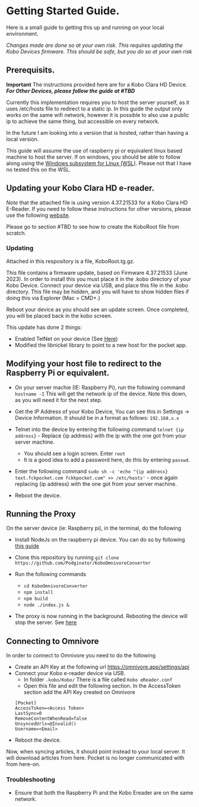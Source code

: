 # Getting Started Guide. 

Here is a small guide to getting this up and running on your local environment. 

*Changes made are done so at your own risk. This requires updating the Kobo Devices firmware. This should be safe, but you do so at your own risk* 

## Prerequisits. 

**Important** The instructions provided here are for a Kobo Clara HD Device. ***For Other Devices, please follow the guide at #TBD***

Currently this implementation requires you to host the server yourself, as it uses /etc/hosts file to redirect to a static ip. In this guide the output only works on the same wifi network, however it is possible to also use a public ip to achieve the same thing, but accessible on every network. 

In the future I am looking into a version that is hosted, rather than having a local version.  

This guide will assume the use of raspberry pi or equivalent linux based machine to host the server. If on windows, you should be able to follow along using the [Windows subsystem for Linux (WSL)](https://learn.microsoft.com/en-us/windows/wsl/install). Please not that I have no tested this on the WSL. 


## Updating your Kobo Clara HD e-reader. 

*Note* that the attached file is using version 4.37.21533 for a Kobo Clara HD E-Reader. If you need to follow these instructions for other versions, please use the following [website](https://pgaskin.net/KoboStuff/kobofirmware.html). 

Please go to section #TBD to see how to create the KoboRoot file from scratch. 


### Updating
Attached in this respository is a file, KoboRoot.tg.gz. 

This file contains a firmware update, based on Firmware 4.37.21533 (June 2023). In order to install this you must place it in the .kobo directory of your Kobo Device. Connect your device via USB, and place this file in the .kobo directory. This file may be hidden, and you will have to show hidden files if doing this via Explorer (Mac = CMD+.)

Reboot your device as you should see an update screen. Once completed, you will be placed back in the kobo screen. 

This update has done 2 things: 

* Enabled TelNet on your device (See [Here](https://yingtongli.me/blog/2018/07/30/kobo-telnet.html))
* Modified the libnickel library to point to a new host for the pocket app. 

## Modifying your host file to redirect to the Raspberry Pi or equivalent.

* On your server machie (IE: Raspberry Pi), run the following command `hostname -I` This will get the network ip of the device. Note this down, as you will need it for the next step. 

* Get the IP Address of your Kobo Device, You can see this in Settings -> Device Information. It should be in a format as follows: `192.168.x.x`    
    
* Telnet into the device by entering the following command `telnet {ip address}` - Replace {ip address} with the ip with the one got from your server machine.   
    * You should see a login screen. Enter `root`
    * It is a good idea to add a password here, do this by entering `passwd`.

* Enter the following command `sudo sh -c 'echo "{ip address} text.fckpocket.com fckkpocket.com" >> /etc/hosts'` - once again replacing {ip address} with the one got from your server machine.

* Reboot the device. 

## Running the Proxy

On the server device (ie: Raspberry pi), in the terminal, do the following

* Install NodeJs on the raspberry pi device. You can do so by following [this guide](https://www.golinuxcloud.com/install-nodejs-and-npm-on-raspberry-pi/#Method_1_Install_NodeJS_and_NPM_From_the_NodeSource_Repo)

* Clone this repository by running `git clone https://github.com/Podginator/KoboOmnivoreConverter` 

* Run the following commands
    * `cd KoboOmnivoreConverter`
    * `npm install`
    * `npm build`
    * `node ./index.js &`

* The proxy is now running in the background. Rebooting the device will stop the server. See [here](https://www.dexterindustries.com/howto/run-a-program-on-your-raspberry-pi-at-startup/)

## Connecting to Omnivore
In order to connect to Omnivore you need to do the following

* Create an API Key at the following url https://omnivore.app/settings/api
* Connect your Kobo e-reader device via USB. 
    * In folder `.kobo/Kobo/` There is a file called `Kobo eReader.conf`
    * Open this file and edit the following section. In the AccessToken section add the API Key created on Omnivore
    ```
    [Pocket]
    AccessToken=<Access Token> 
    LastSync=0
    RemoveContentWhenRead=false
    UnsyncedUrls=@Invalid()
    Username=<Email>
    ```
* Reboot the device.

Now, when syncing articles, it should point instead to your local server. It will download articles from here. Pocket is no longer communicated with from here-on. 

### Troubleshooting

* Ensure that both the Raspberry Pi and the Kobo Ereader are on the same network.

